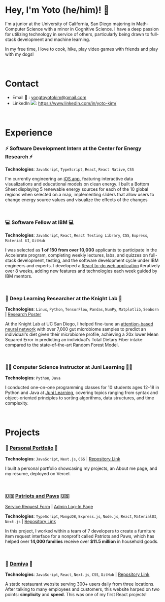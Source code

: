 # Hey, I'm Yoto (he/him)! 👋 

I'm a junior at the University of California, San Diego majoring in Math-Computer Science with a minor in Cognitive Science. I have a deep passion for utilizing technology in service of others, particularly being drawn to full-stack development and machine learning. 

In my free time, I love to cook, hike, play video games with friends and play with my dogs!

<br>

# Contact
- Email  📧 : yongtoyotokim@gmail.com
- LinkedIn <img src ="https://i.sstatic.net/gVE0j.png">: https://www.linkedin.com/in/yoto-kim/

<br>

# Experience

### ⚡ Software Development Intern at the Center for Energy Research ⚡ 
**Technologies**: `JavaScript`, `TypeScript`, `React`, `React Native`, `CSS` 

I'm currently engineering an [iOS app](https://github.com/Center-For-Energy-TEC-App/Tec-App), featuring interactive data visualizations and educational models on clean energy. I built a Bottom Sheet displaying 5 renewable energy sources for each of the 10 global regions when selected on a map, implementing sliders that allow users to change energy source values and visualize the effects of the changes


<br>

###  💻 Software Fellow at IBM 💻
**Technologies**: `JavaScript`, `React`, `React Testing Library`, `CSS`, `Express`, `Material UI`, `GitHub`

I was selected as **1 of 150 from over 10,000** applicants to participate in the Accelerate program, completing weekly lectures, labs, and quizzes on full-stack development, testing, and the software development cycle under IBM engineers and experts. I developed a [React to-do web application](https://github.com/2024-IBM-Accelerate-SW-Track/to-do-list-week-7-yotzkim) iteratively over 8 weeks, adding new features and technologies each week guided by IBM mentors.

<br>

### 🤖 Deep Learning Researcher at the Knight Lab 🤖
**Technologies**: `Linux`, `Python`, `TensorFlow`, `Pandas`, `NumPy`, `Matplotlib`, `Seaborn` | [Research Poster](https://drive.google.com/file/d/1Je8GKGgWp9ZgSt9cR3vF2-ZzjPm55J0y/view?usp=sharing)

At the Knight Lab at UC San Diego, I helped fine-tune an [attention-based neural network](https://github.com/kwcantrell/attention-all-microbes) with over 7,000 gut microbiome samples to predict an individual's diet given their microbiome profile, achieving a 20x lower Mean Squared Error in predicting an individual's Total Dietary Fiber intake compared to the state-of-the-art Random Forest Model.

<br>

### 👨‍🏫 Computer Science Instructor at Juni Learning 👨‍🏫
**Technologies**: `Python`, `Java`

I conducted one-on-one programming classes for 10 students ages 12-18 in Python and Java at [Juni Learning](https://junilearning.com/), covering topics ranging from syntax and object-oriented principles to sorting algorithms, data structures, and time complexity.

<br>

# Projects

### 📁 [Personal Portfolio](https://www.yotokim.com/) 📁
**Technologies**: `JavaScript`, `Next.js`, `CSS` | [Repository Link](https://github.com/yotzkim/portfolio-website)

I built a personal portfolio showcasing my projects, an About me page, and my resume, deployed on Vercel.

<br>

### 🇺🇸 [Patriots and Paws](https://pap-frontend.vercel.app/vsr) 🇺🇸
[Service Request Form](https://pap-frontend.vercel.app/vsr) | [Admin Log-In Page](https://pap-frontend.vercel.app/login)

**Technologies**: `TypeScript`, `MongoDB`, `Express.js`, `Node.js`, `React`, `MaterialUI`, `Next.js` | [Repository Link](https://github.com/TritonSE/PAP-Inventory-Processing)

In this project, I worked within a team of 7 developers to create a furniture item request interface for a nonprofit called Patriots and Paws, which has helped over **14,000 families** receive over **$11.5 million** in household goods.

<br>


### 🍛 [Demiya](https://www.demiya.restaurant/)  🍛
**Technologies**: `JavaScript`, `React`, `Next.js`, `CSS`, `GitHub` | [Repository Link](https://github.com/yotzkim/demiya-website)

A static restaurant website serving 300+ users daily from three locations. After talking to many employees and customers, this website harped on two points: **simplicity** and **speed**.
This was one of my first React projects! 





<!--
**yotzkim/yotzkim** is a ✨ _special_ ✨ repository because its `README.md` (this file) appears on your GitHub profile.

Here are some ideas to get you started:

- 🔭 I’m currently working on ...
- 🌱 I’m currently learning ...
- 👯 I’m looking to collaborate on ...
- 🤔 I’m looking for help with ...
- 💬 Ask me about ...
- 📫 How to reach me: ...
- 😄 Pronouns: ...
- ⚡ Fun fact: ...
-->
